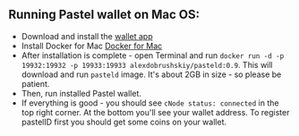 Running Pastel wallet on Mac OS:
--------------------------------

 - Download and install the [wallet app](https://dobrushskiy.name/static/Pastel-1.0.0.dmg)
 - Install Docker for Mac [Docker for Mac](https://docs.docker.com/docker-for-mac/install/)
 - After installation is complete - open Terminal and run `docker run -d -p 19932:19932 -p 19933:19933 alexdobrushskiy/pasteld:0.9`. This will download and run `pasteld` image. It's about 2GB in size - so please be patient. 
 - Then, run installed Pastel wallet. 
 - If everything is good - you should see `cNode status: connected` in the top right corner. At the bottom you'll see your wallet address. To register pastelID first you should get some coins on your wallet.  